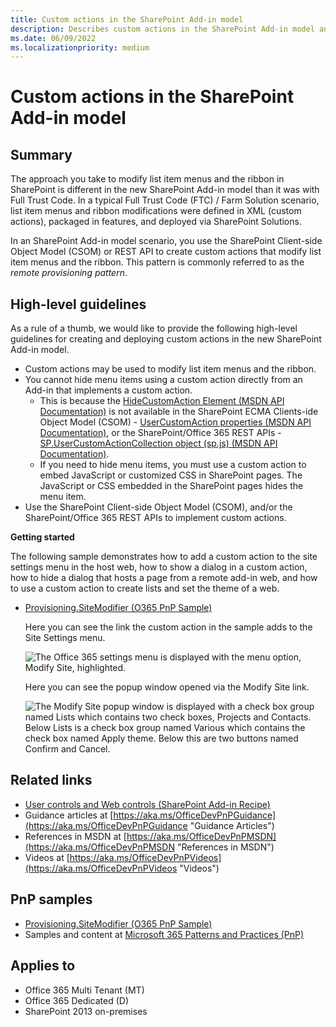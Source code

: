 ```yaml
---
title: Custom actions in the SharePoint Add-in model
description: Describes custom actions in the SharePoint Add-in model and provides high-level guidelines, related links, and PnP samples.
ms.date: 06/09/2022
ms.localizationpriority: medium
---
```

# Custom actions in the SharePoint Add-in model

## Summary

The approach you take to modify list item menus and the ribbon in SharePoint is different in the new SharePoint Add-in model than it was with Full Trust Code. In a typical Full Trust Code (FTC) / Farm Solution scenario, list item menus and ribbon modifications were defined in XML (custom actions), packaged in features, and deployed via SharePoint Solutions.

In an SharePoint Add-in model scenario, you use the SharePoint Client-side Object Model (CSOM) or REST API to create custom actions that modify list item menus and the ribbon. This pattern is commonly referred to as the *remote provisioning pattern*.

## High-level guidelines

As a rule of a thumb, we would like to provide the following high-level guidelines for creating and deploying custom actions in the new SharePoint Add-in model.

- Custom actions may be used to modify list item menus and the ribbon.
- You cannot hide menu items using a custom action directly from an Add-in that implements a custom action.
	+ This is because the [HideCustomAction Element (MSDN API Documentation)](https://msdn.microsoft.com/library/office/ms414790.aspx) is not available in the SharePoint ECMA Clients-ide Object Model (CSOM) - [UserCustomAction properties (MSDN API Documentation)](https://msdn.microsoft.com/library/microsoft.sharepoint.client.usercustomaction_properties.aspx), or the SharePoint/Office 365 REST APIs - [SP.UserCustomActionCollection object (sp.js) (MSDN API Documentation)](https://msdn.microsoft.com/library/office/jj247124.aspx).
	+ If you need to hide menu items, you must use a custom action to embed JavaScript or customized CSS in SharePoint pages. The JavaScript or CSS embedded in the SharePoint pages hides the menu item.
- Use the SharePoint Client-side Object Model (CSOM), and/or the SharePoint/Office 365 REST APIs to implement custom actions.

**Getting started**

The following sample demonstrates how to add a custom action to the site settings menu in the host web, how to show a dialog in a custom action, how to hide a dialog that hosts a page from a remote add-in web, and how to use a custom action to create lists and set the theme of a web.

- [Provisioning.SiteModifier (O365 PnP Sample)](https://github.com/SharePoint/PnP/tree/master/Samples/Provisioning.SiteModifier)

	Here you can see the link the custom action in the sample adds to the Site Settings menu.
	
	![The Office 365 settings menu is displayed with the menu option, Modify Site, highlighted.](media/Recipes/CustomActions/Custom-Action-In-Site-Settings.png)
	
	Here you can see the popup window opened via the Modify Site link.
	
	![The Modify Site popup window is displayed with a check box group named Lists which contains two check boxes, Projects and Contacts. Below Lists is a check box group named Various which contains the check box named Apply theme. Below this are two buttons named Confirm and Cancel.](media/Recipes/CustomActions/Custom-Action-Popup-Menu.png)

## Related links

- [User controls and Web controls (SharePoint Add-in Recipe)](user-controls-and-web-controls-sharepoint-add-in.md)
- Guidance articles at [https://aka.ms/OfficeDevPnPGuidance](https://aka.ms/OfficeDevPnPGuidance "Guidance Articles")
- References in MSDN at [https://aka.ms/OfficeDevPnPMSDN](https://aka.ms/OfficeDevPnPMSDN "References in MSDN")
- Videos at [https://aka.ms/OfficeDevPnPVideos](https://aka.ms/OfficeDevPnPVideos "Videos")

## PnP samples

- [Provisioning.SiteModifier (O365 PnP Sample)](https://github.com/SharePoint/PnP/tree/master/Samples/Provisioning.SiteModifier)
- Samples and content at [Microsoft 365 Patterns and Practices (PnP)](https://aka.ms/sppnp)

## Applies to

- Office 365 Multi Tenant (MT)
- Office 365 Dedicated (D)
- SharePoint 2013 on-premises
